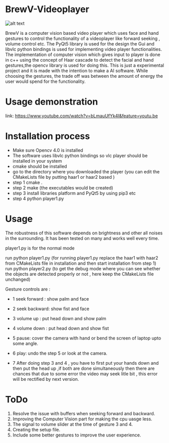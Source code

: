 # BrewV-Videoplayer

![alt text](https://i.imgur.com/07nvIKx.png)

BrewV is a computer vision based video player which uses face and hand gestures to control the functionality of a videoplayer like forward seeking , volume control etc.
The PyQt5 library is used for the design the Gui and libvlc python bindings is used for implementing video player functionalities.
The implementation of computer vision which gives input to player is done in c++ using the concept of Haar cascade to detect the facial and hand gestures,the opencv library is used for doing this. This is just a experimental project and it is made with the intention to make a AI software.
While choosing the gestures, the trade off was between the amount of energy the user would spend for the functionality.

# Usage demonstration 
link: https://www.youtube.com/watch?v=bLmauUfYk4I&feature=youtu.be

# Installation process
* Make sure Opencv 4.0 is installed
* The software uses libvlc python bindings so vlc player should be installed in your system
* cmake should be installed 
* go to the directory where you downloaded the player (you can edit the CMakeLists file by putting haar1 or haar2 based )
* step 1 cmake .
* step 2 make  (the executables would be created)
* step 3 install libraries platform and PyQt5 by using pip3 etc
* step 4 python player1.py

# Usage 

The robustness of this software depends on brightness and other all noises in the surrounding. It has been tested on many and works well every time.

player1.py is for the normal mode

run python player1.py  (for running player1.py replace the haar1 with haar2 from CMakeLists file in installation and then start installation from step 1)
run python player2.py (to get the debug mode where you can see whether the objects are detected properly or not , here keep the CMakeLists file unchanged)

Gesture controls are : 
* 1 seek forward : show palm and face 
* 2 seek backward: show fist and face 
* 3 volume up : put head down and show palm
* 4 volume down : put head down and show fist
* 5 pause: cover the camera with hand or bend the screen of laptop upto some angle.
* 6 play: undo the step 5 or look at the camera.

* 7 After doing step 3 and 4 , you have to first put your hands down and then put the head up ,if both are done simultaneously then there are chances that due to some error the video may seek litle bit , this error will be rectified by next version.

# ToDo 
1. Resolve the issue with buffers when seeking forward and backward.
2. Improving the Computer Vision part for making the cpu uasge less.
3. The signal to volume slider at the time of gesture 3 and 4. 
4. Creating the setup file.
5. Include some better gestures to improve the user experience.
